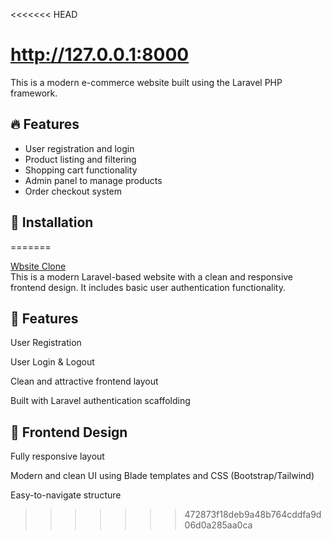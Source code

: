 <<<<<<< HEAD
# http://127.0.0.1:8000
This is a modern e-commerce website built using the Laravel PHP framework.

## 🔥 Features

- User registration and login
- Product listing and filtering
- Shopping cart functionality
- Admin panel to manage products
- Order checkout system

## 🚀 Installation
=======

<a href="http://127.0.0.1:8000">Wbsite Clone <a/>
<br>
This is a modern Laravel-based website with a clean and responsive frontend design. It includes basic user authentication functionality.
 ## 🔐 Features
User Registration

User Login & Logout

Clean and attractive frontend layout

Built with Laravel authentication scaffolding

## 🎨 Frontend Design
Fully responsive layout

Modern and clean UI using Blade templates and CSS (Bootstrap/Tailwind)

Easy-to-navigate structure

>>>>>>> 472873f18deb9a48b764cddfa9d06d0a285aa0ca
